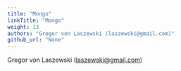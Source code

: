 ```yaml
---
title: "Mongo"
linkTitle: "Mongo"
weight: 13
authors: "Gregor von Laszewski (laszewski@gmail.com)"
github_url: "None"
---
```


Gregor von Laszewski (laszewski@gmail.com)